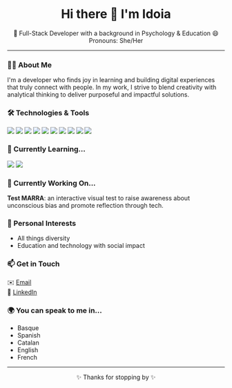 <h1 align="center"> Hi there 👋 I'm Idoia </h1>

 <p align="center">
🌈 Full-Stack Developer with a background in Psychology & Education
😄 Pronouns: She/Her
</p>

---

### 🧑‍💻 About Me

I'm a developer who finds joy in learning and building digital experiences that truly connect with people.
In my work, I strive to blend creativity with analytical thinking to deliver purposeful and impactful solutions.



### 🛠️ Technologies & Tools

<p>
  <img src="https://img.shields.io/badge/HTML5-E34F26?style=flat-square&logo=html5&logoColor=white"/>
  <img src="https://img.shields.io/badge/CSS3-1572B6?style=flat-square&logo=css3&logoColor=white"/>
  <img src="https://img.shields.io/badge/SASS-CC6699?style=flat-square&logo=sass&logoColor=white"/>
  <img src="https://img.shields.io/badge/JavaScript-ES6-F7DF1E?style=flat-square&logo=javascript&logoColor=black"/>
  <img src="https://img.shields.io/badge/React-61DAFB?style=flat-square&logo=react&logoColor=black"/>
  <img src="https://img.shields.io/badge/Node.js-339933?style=flat-square&logo=nodedotjs&logoColor=white"/>
  <img src="https://img.shields.io/badge/Express.js-000000?style=flat-square&logo=express&logoColor=white"/>
  <img src="https://img.shields.io/badge/MySQL-00758F?style=flat-square&logo=mysql&logoColor=white"/>
  <img src="https://img.shields.io/badge/Git-F05032?style=flat-square&logo=git&logoColor=white"/>
  <img src="https://img.shields.io/badge/GitHub-181717?style=flat-square&logo=github&logoColor=white"/>
</p>



### 🌱 Currently Learning...
<p>
  <img src="https://img.shields.io/badge/Bootstrap-7952B3?style=flat-square&logo=bootstrap&logoColor=white"/>
  <img src="https://img.shields.io/badge/TailwindCSS-38B2AC?style=flat-square&logo=tailwind-css&logoColor=white"/>
</p>



### 🔭 Currently Working On...

**Test MARRA**: an interactive visual test to raise awareness about unconscious bias and promote reflection through tech.



### 💜 Personal Interests

- All things diversity
- Education and technology with social impact



### 📫 Get in Touch

✉️ [Email](idoiabeurrutia@gmail.com)  
💼 [LinkedIn](https://www.linkedin.com/in/idoia-belloso-elola/)  



### 🌍 You can speak to me in...

- Basque 
- Spanish 
- Catalan
- English  
- French
  

---

<p align="center">✨ Thanks for stopping by ✨</p>
